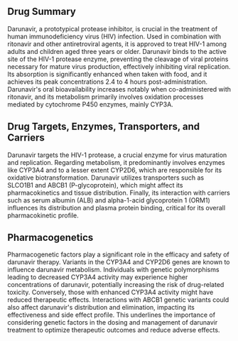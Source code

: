 ## Drug Summary
Darunavir, a prototypical protease inhibitor, is crucial in the treatment of human immunodeficiency virus (HIV) infection. Used in combination with ritonavir and other antiretroviral agents, it is approved to treat HIV-1 among adults and children aged three years or older. Darunavir binds to the active site of the HIV-1 protease enzyme, preventing the cleavage of viral proteins necessary for mature virus production, effectively inhibiting viral replication. Its absorption is significantly enhanced when taken with food, and it achieves its peak concentrations 2.4 to 4 hours post-administration. Darunavir's oral bioavailability increases notably when co-administered with ritonavir, and its metabolism primarily involves oxidation processes mediated by cytochrome P450 enzymes, mainly CYP3A.

## Drug Targets, Enzymes, Transporters, and Carriers
Darunavir targets the HIV-1 protease, a crucial enzyme for virus maturation and replication. Regarding metabolism, it predominantly involves enzymes like CYP3A4 and to a lesser extent CYP2D6, which are responsible for its oxidative biotransformation. Darunavir utilizes transporters such as SLCO1B1 and ABCB1 (P-glycoprotein), which might affect its pharmacokinetics and tissue distribution. Finally, its interaction with carriers such as serum albumin (ALB) and alpha-1-acid glycoprotein 1 (ORM1) influences its distribution and plasma protein binding, critical for its overall pharmacokinetic profile.

## Pharmacogenetics
Pharmacogenetic factors play a significant role in the efficacy and safety of darunavir therapy. Variants in the CYP3A4 and CYP2D6 genes are known to influence darunavir metabolism. Individuals with genetic polymorphisms leading to decreased CYP3A4 activity may experience higher concentrations of darunavir, potentially increasing the risk of drug-related toxicity. Conversely, those with enhanced CYP3A4 activity might have reduced therapeutic effects. Interactions with ABCB1 genetic variants could also affect darunavir's distribution and elimination, impacting its effectiveness and side effect profile. This underlines the importance of considering genetic factors in the dosing and management of darunavir treatment to optimize therapeutic outcomes and reduce adverse effects.